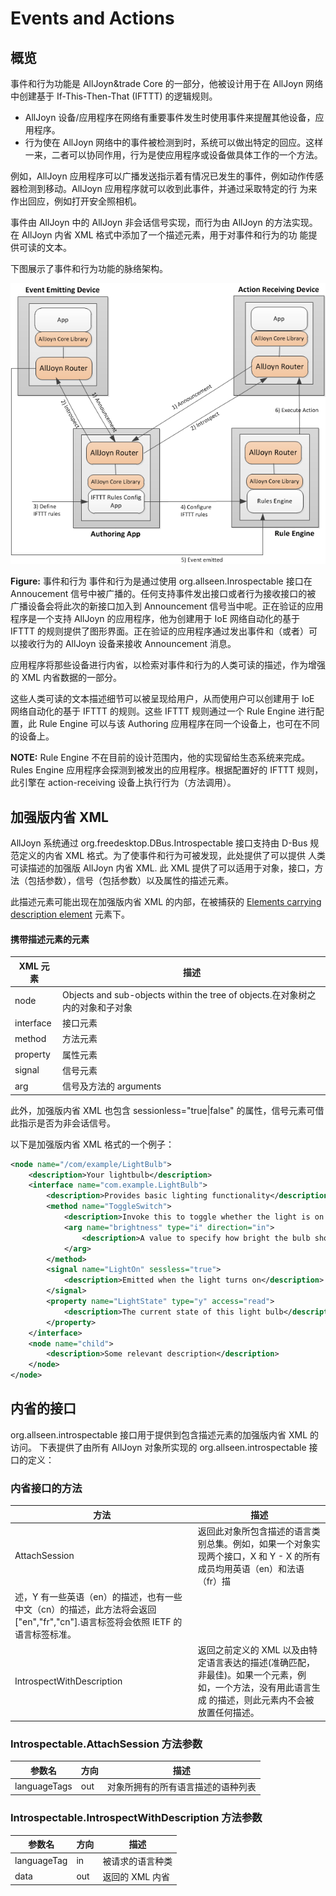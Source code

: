 # Events and Actions

## 概览

事件和行为功能是 AllJoyn&trade Core 的一部分，他被设计用于在 AllJoyn 网络中创建基于 If-This-Then-That (IFTTT) 的逻辑规则。

*  AllJoyn 设备/应用程序在网络有重要事件发生时使用事件来提醒其他设备，应用程序。
*  行为使在 AllJoyn 网络中的事件被检测到时，系统可以做出特定的回应。这样一来，二者可以协同作用，行为是使应用程序或设备做具体工作的一个方法。

例如，AllJoyn 应用程序可以广播发送指示着有情况已发生的事件，例如动作传感器检测到移动。AllJoyn 应用程序就可以收到此事件，并通过采取特定的行
为来作出回应，例如打开安全照相机。

事件由 AllJoyn 中的 AllJoyn 非会话信号实现，而行为由 AllJoyn 的方法实现。在 AllJoyn 内省 XML 格式中添加了一个描述元素，用于对事件和行为的功
能提供可读的文本。

下图展示了事件和行为功能的脉络架构。

![events-actions-arch][events-actions-arch]

**Figure:** 事件和行为
事件和行为是通过使用 org.allseen.Inrospectable 接口在 Annoucement 信号中被广播的。任何支持事件发出接口或者行为接收接口的被
广播设备会将此次的新接口加入到 Announcement 信号当中呢。正在验证的应用程序是一个支持 AllJoyn 的应用程序，他为创建用于 IoE 网络自动化的基于 IFTTT 的规则提供了图形界面。正在验证的应用程序通过发出事件和（或者）可以接收行为的 AllJoyn 设备来接收 Announcement 消息。

应用程序将那些设备进行内省，以检索对事件和行为的人类可读的描述，作为增强的 XML 内省数据的一部分。

这些人类可读的文本描述细节可以被呈现给用户，从而使用户可以创建用于 IoE 网络自动化的基于 IFTTT 的规则。这些 IFTTT 规则通过一个 Rule Engine 进行配置，此 Rule Engine 可以与该 Authoring 应用程序在同一个设备上，也可在不同的设备上。


**NOTE:** Rule Engine 不在目前的设计范围内，他的实现留给生态系统来完成。Rules Engine 应用程序会探测到被发出的应用程序。根据配置好的 IFTTT 规则，此引擎在 action-receiving 设备上执行行为（方法调用）。

## 加强版内省 XML

AllJoyn 系统通过 org.freedesktop.DBus.Introspectable 接口支持由 D-Bus 规范定义的内省 XML 格式。为了使事件和行为可被发现，此处提供了可以提供 人类可读描述的加强版 AllJoyn 内省 XML. 此 XML 提供了可以适用于对象，接口，方法（包括参数），信号（包括参数）以及属性的描述元素。

此描述元素可能出现在加强版内省 XML 的内部，在被捕获的 [Elements carrying description element][elements-carrying-description-element] 元素下。

#### 携带描述元素的元素

| XML 元素 | 描述 |
|---|---|
| node | Objects and sub-objects within the tree of objects.在对象树之内的对象和子对象 |
| interface | 接口元素 |
| method | 方法元素 |
| property | 属性元素 |
| signal | 信号元素 |
| arg | 信号及方法的 arguments |

此外，加强版内省 XML 也包含 sessionless="true|false" 的属性，信号元素可借此指示是否为非会话信号。

以下是加强版内省 XML 格式的一个例子：

```xml
<node name="/com/example/LightBulb">
    <description>Your lightbulb</description>
    <interface name="com.example.LightBulb">
        <description>Provides basic lighting functionality</description>
        <method name="ToggleSwitch">
            <description>Invoke this to toggle whether the light is on or off</description>
            <arg name="brightness" type="i" direction="in">
                <description>A value to specify how bright the bulb should shine</description>
            </arg>
        </method>
        <signal name="LightOn" sessless="true">
            <description>Emitted when the light turns on</description>
        </signal>
        <property name="LightState" type="y" access="read">
            <description>The current state of this light bulb</description>
        </property>
    </interface>
    <node name="child">
        <description>Some relevant description</description>
    </node>
</node>
```

## 内省的接口

org.allseen.introspectable 接口用于提供到包含描述元素的加强版内省 XML 的访问。 下表提供了由所有 AllJoyn 对象所实现的 org.allseen.introspectable 接口的定义：

### 内省接口的方法

| 方法 | 描述 |
|---|---|
| AttachSession | 返回此对象所包含描述的语言类别总集。例如，如果一个对象实现两个接口，X 和 Y - X 的所有成员均用英语（en）和法语（fr）描
述，Y 有一些英语（en）的描述，也有一些中文（cn）的描述，此方法将会返回["en","fr","cn"].语言标签将会依照 IETF 的语言标签标准。|
| IntrospectWithDescription | 返回之前定义的 XML 以及由特定语言表达的描述(准确匹配，非最佳)。如果一个元素，例如，一个方法，没有用此语言生成 的描述，则此元素内不会被放置任何描述。|

### Introspectable.AttachSession 方法参数

| 参数名 | 方向 | 描述 |
|---|---|---|
| languageTags | out | 对象所拥有的所有语言描述的语种列表 |

### Introspectable.IntrospectWithDescription 方法参数

| 参数名 | 方向 | 描述 |
|---|---|---|
| languageTag | in | 被请求的语言种类 |
| data | out | 返回的 XML 内省 |



[elements-carrying-description-element]: #elements-carrying-description-element

[events-actions-arch]: /files/learn/system-desc/events-actions-arch.png
